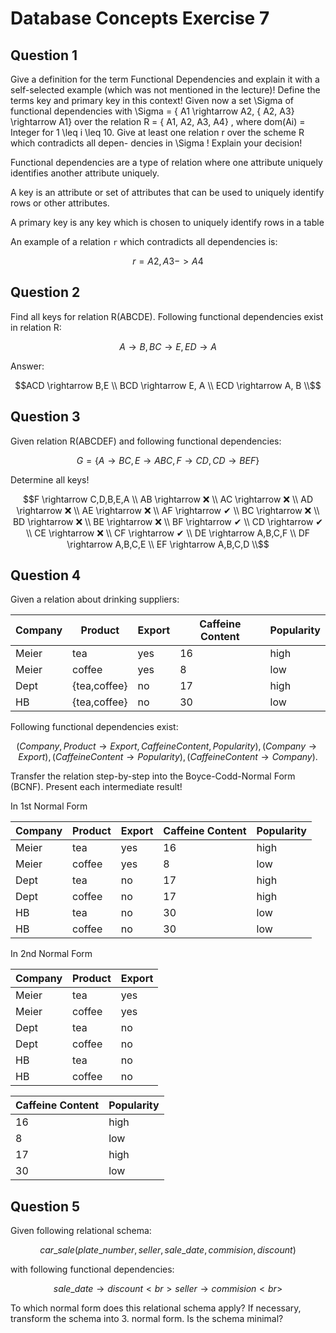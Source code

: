 # Database Concepts Exercise 7

## Question 1

Give a definition for the term Functional Dependencies and explain it with
a self-selected example (which was not mentioned in the lecture)! Define the
terms key and primary key in this context! Given now a set \Sigma  of functional
dependencies with
\Sigma  = \{ A1 \rightarrow  A2, \{ A2, A3\}  \rightarrow  A1\} 
over the relation R = \{ A1, A2, A3, A4\} , where dom(Ai) = Integer for 1 \leq  i \leq 
10.
Give at least one relation r over the scheme R which contradicts all depen-
dencies in \Sigma ! Explain your decision!

Functional dependencies are a type of relation where one attribute uniquely identifies another attribute uniquely.

A key is an attribute or set of attributes that can be used to uniquely identify rows or other attributes.

A primary key is any key which is chosen to uniquely identify rows in a table

An example of a relation `r` which contradicts all dependencies is:

```math
r = {A2, A3} -> A4
```

## Question 2

Find all keys for relation R(ABCDE). Following functional dependencies exist in relation R:

```math
A \rightarrow  B, BC \rightarrow  E, ED \rightarrow  A
```

Answer:

```math
ACD \rightarrow B,E \\
BCD \rightarrow E, A \\
ECD \rightarrow A, B \\
```

## Question 3

Given relation R(ABCDEF) and following functional dependencies:

```math
G = \{ A \rightarrow  BC, E \rightarrow  ABC, F \rightarrow  CD, CD \rightarrow  BEF \}
```

Determine all keys!

```math
F \rightarrow C,D,B,E,A \\

AB \rightarrow ❌ \\
AC \rightarrow ❌ \\
AD \rightarrow ❌ \\
AE \rightarrow ❌ \\
AF \rightarrow ✔  \\

BC \rightarrow ❌ \\
BD \rightarrow ❌ \\
BE \rightarrow ❌ \\
BF \rightarrow ✔  \\

CD \rightarrow ✔  \\
CE \rightarrow ❌ \\
CF \rightarrow ✔  \\

DE \rightarrow A,B,C,F \\
DF \rightarrow A,B,C,E \\

EF \rightarrow A,B,C,D \\
```

## Question 4

Given a relation about drinking suppliers:

| Company 	| Product      	| Export 	| Caffeine Content 	| Popularity 	|
|---------	|--------------	|--------	|------------------	|------------	|
| Meier   	| tea          	| yes    	| 16               	| high       	|
| Meier   	| coffee       	| yes    	| 8                	| low        	|
| Dept    	| {tea,coffee} 	| no     	| 17               	| high       	|
| HB      	| {tea,coffee} 	| no     	| 30               	| low        	|

Following functional dependencies exist:

```math
(Company, Product \rightarrow  Export, CaffeineContent, Popularity) ,
(Company \rightarrow  Export) , (CaffeineContent \rightarrow  Popularity) ,
(CaffeineContent \rightarrow  Company) .
```

Transfer the relation step-by-step into the Boyce-Codd-Normal Form (BCNF).
Present each intermediate result!

In 1st Normal Form 

| Company 	| Product 	| Export 	| Caffeine Content 	| Popularity 	|
|---------	|---------	|--------	|------------------	|------------	|
| Meier   	| tea     	| yes    	| 16               	| high       	|
| Meier   	| coffee  	| yes    	| 8                	| low        	|
| Dept    	| tea     	| no     	| 17               	| high       	|
| Dept    	| coffee  	| no     	| 17               	| high       	|
| HB      	| tea     	| no     	| 30               	| low        	|
| HB      	| coffee  	| no     	| 30               	| low        	|

In 2nd Normal Form 

| Company 	| Product 	| Export  |
|---------	|---------	|-------- |
| Meier   	| tea     	| yes     |
| Meier   	| coffee  	| yes     |
| Dept    	| tea     	| no      |
| Dept    	| coffee  	| no      |
| HB      	| tea     	| no      |
| HB      	| coffee  	| no      |

| Caffeine Content 	| Popularity  |
|------------------	|------------ |
| 16               	| high        |
| 8                	| low         |
| 17               	| high        |
| 30               	| low         |


## Question 5

Given following relational schema:

```math
car\_sale(plate\_number, seller, sale\_date, commision, discount)
```

with following functional dependencies:

```math
sale\_date \rightarrow  discount <br>
seller \rightarrow  commision <br>
```

To which normal form does this relational schema apply? If necessary, transform the schema into 3. normal form. Is the schema minimal?


